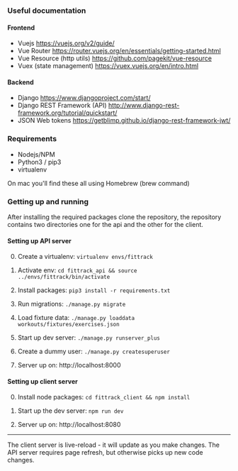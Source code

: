 ### Useful documentation

#### Frontend
- Vuejs https://vuejs.org/v2/guide/
- Vue Router https://router.vuejs.org/en/essentials/getting-started.html
- Vue Resource (http utils) https://github.com/pagekit/vue-resource
- Vuex (state management) https://vuex.vuejs.org/en/intro.html

#### Backend
- Django https://www.djangoproject.com/start/
- Django REST Framework (API) http://www.django-rest-framework.org/tutorial/quickstart/
- JSON Web tokens https://getblimp.github.io/django-rest-framework-jwt/

### Requirements

- Nodejs/NPM
- Python3 / pip3
- virtualenv

On mac you'll find these all using Homebrew (brew command)

### Getting up and running

After installing the required packages clone the repository, the repository contains two directories one for the api and the other for the client.

#### Setting up API server

0. Create a virtualenv: ```virtualenv envs/fittrack```

1. Activate env: ```cd fittrack_api && source ../envs/fittrack/bin/activate```

2. Install packages: ```pip3 install -r requirements.txt```

3. Run migrations: ```./manage.py migrate```

4. Load fixture data: ```./manage.py loaddata workouts/fixtures/exercises.json```

5. Start up dev server: ```./manage.py runserver_plus```

6. Create a dummy user: ```./manage.py createsuperuser```

7. Server up on: http://localhost:8000

#### Setting up client server

0. Install node packages: ```cd fittrack_client && npm install```

1. Start up the dev server: ```npm run dev```

2. Server up on: http://localhost:8080

---

The client server is live-reload - it will update as you make changes. The API server requires page refresh, but otherwise picks up new code changes.
